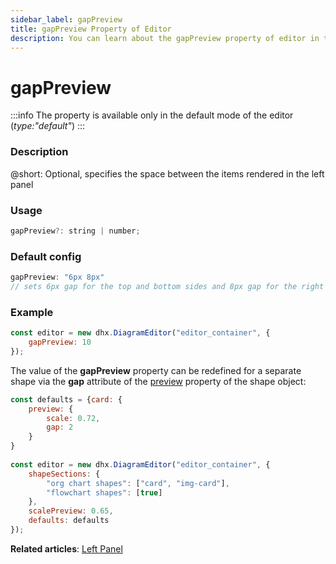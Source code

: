 ```yaml
---
sidebar_label: gapPreview
title: gapPreview Property of Editor
description: You can learn about the gapPreview property of editor in the documentation of the DHTMLX JavaScript Diagram library. Browse developer guides and API reference, try out code examples and live demos, and download a free 30-day evaluation version of DHTMLX Diagram.
---
```


# gapPreview

:::info
The property is available only in the default mode of the editor (*type:"default"*)
:::

### Description

@short: Optional, specifies the space between the items rendered in the left panel

### Usage

~~~js
gapPreview?: string | number;
~~~

### Default config

~~~js
gapPreview: "6px 8px"
// sets 6px gap for the top and bottom sides and 8px gap for the right and left sides
~~~ 

### Example

~~~js
const editor = new dhx.DiagramEditor("editor_container", {
    gapPreview: 10
});
~~~

The value of the **gapPreview** property can be redefined for a separate shape via the **gap** attribute of the [preview](../../../shapes/configuration_properties/#properties-specific-for-the-default-mode) property of the shape object:

~~~js
const defaults = {card: {
    preview: {
        scale: 0.72, 
        gap: 2
    }
}
 
const editor = new dhx.DiagramEditor("editor_container", {
    shapeSections: {
        "org chart shapes": ["card", "img-card"],
        "flowchart shapes": [true]
    },
    scalePreview: 0.65,
    defaults: defaults         
});
~~~

**Related articles**:  [Left Panel](../../../guides/diagram_editor/left_panel/)
